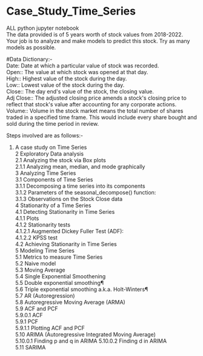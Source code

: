 # Case_Study_Time_Series
ALL python jupyter notebook\
The data provided is of 5 years worth of stock values from 2018-2022.\
Your job is to analyze and make models to predict this stock. Try as many models as possible.
 
#Data Dictionary:-\
Date: Date at which a particular value of stock was recorded.\
Open:: The value at which stock was opened at that day.\
High:: Highest value of the stock during the day.\
Low:: Lowest value of the stock during the day.\
Close:: The day end's value of the stock, the closing value.\
Adj Close:: The adjusted closing price amends a stock's closing price to reflect that stock's value after accounting for any corporate actions.\
Volume:: Volume in the stock market means the total number of shares traded in a specified time frame. This would include every share bought and sold during the time period in review.
 
Steps involved are as follows:-
 
1.  A case study on Time Series\
2   Exploratory Data analysis\
2.1   Analyzing the stock via Box plots\
2.1.1   Analyzing mean, median, and mode graphically\
3   Analyzing Time Series\
3.1   Components of Time Series\
3.1.1   Decomposing a time series into its components\
3.1.2   Parameters of the seasonal_decompose() function:\
3.1.3   Observations on the Stock Close data\
4   Stationarity of a Time Series\
4.1   Detecting Stationarity in Time Series\
4.1.1   Plots\
4.1.2   Stationarity tests\
4.1.2.1   Augmented Dickey Fuller Test (ADF):\
4.1.2.2   KPSS test\
4.2   Achieving Stationarity in Time Series\
5   Modeling Time Series\
5.1   Metrics to measure Time Series\
5.2   Naive model\
5.3   Moving Average\
5.4   Single Exponential Smoothening\
5.5   Double exponential smoothing¶\
5.6   Triple exponential smoothing a.k.a. Holt-Winters¶\
5.7   AR (Autoregression)\
5.8   Autoregressive Moving Average (ARMA)\
5.9   ACF and PCF\
5.9.0.1   ACF\
5.9.1   PCF\
5.9.1.1   Plotting ACF and PCF\
5.10   ARIMA (Autoregressive Integrated Moving Average)\
5.10.0.1   Finding p and q in ARIMA
5.10.0.2   Finding d in ARIMA\
5.11   SARIMA
